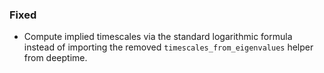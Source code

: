 <!-- scriv release note stub -->
### Fixed
- Compute implied timescales via the standard logarithmic formula instead of importing the removed `timescales_from_eigenvalues` helper from deeptime.
